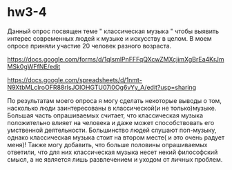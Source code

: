  # hw3-4
Данный опрос посвящен теме " классическая музыка " чтобы выявить интерес современных людей к музыке и искусству в целом. В моем опросе приняли участие 20 человек разного возраста.

https://docs.google.com/forms/d/1qlsmlPnFFFqQXcwZMXcjimXgBrEa4KrJmMSk0gWFfNE/edit

https://docs.google.com/spreadsheets/d/1nmt-N9XtbMLcIroOFR88rlsJOlOHGTU07i0Og6vYy_A/edit?usp=sharing
 
 По результатам моего опроса я могу сделать некоторые выводы о том, насколько люди заинтересованы в классической(и не только)музыке. Большая часть опрашиваемых считает, что классическая музыка положительно влияет на человека и даже может способствовать его умственной деятельности. Большинство людей слушают поп-музыку, однако классическая музыка стоит на втором месте( и это очень радует меня)! Также могу добавить, что больше половины опрашиваемых ответили, что для них классическая музыка несет некий философский смысл, а не является лишь развлечением и уходом от личных проблем.
